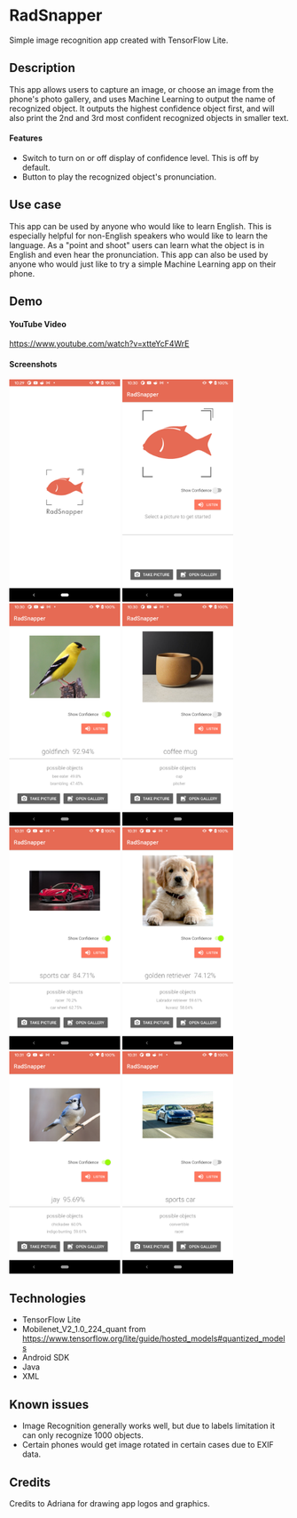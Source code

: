 # RadSnapper
Simple image recognition app created with TensorFlow Lite.

## Description
This app allows users to capture an image, or choose an image from the phone's photo gallery, and uses Machine Learning to output the name of recognized object. 
It outputs the highest confidence object first, and will also print the 2nd and 3rd most confident recognized objects in smaller text.

#### Features
- Switch to turn on or off display of confidence level. This is off by default.
- Button to play the recognized object's pronunciation.


## Use case
This app can be used by anyone who would like to learn English. 
This is especially helpful for non-English speakers who would like to learn the language.
As a "point and shoot" users can learn what the object is in English and even hear the pronunciation.
This app can also be used by anyone who would just like to try a simple Machine Learning app on their phone.


## Demo
#### YouTube Video
https://www.youtube.com/watch?v=xtteYcF4WrE

#### Screenshots
<img src="/app/src/main/assets/screenshots/Screenshot_20210417-222954.png" width="200" height="400"> <img src="/app/src/main/assets/screenshots/Screenshot_20210417-223003.png" width="200" height="400"> 
<img src="/app/src/main/assets/screenshots/Screenshot_20210417-223045.png" width="200" height="400"> 
<img src="/app/src/main/assets/screenshots/Screenshot_20210417-223052.png" width="200" height="400">
<img src="/app/src/main/assets/screenshots/Screenshot_20210417-223104.png" width="200" height="400">
<img src="/app/src/main/assets/screenshots/Screenshot_20210417-223113.png" width="200" height="400">
<img src="/app/src/main/assets/screenshots/Screenshot_20210417-223122.png" width="200" height="400">
<img src="/app/src/main/assets/screenshots/Screenshot_20210417-223133.png" width="200" height="400">


## Technologies
- TensorFlow Lite 
- Mobilenet_V2_1.0_224_quant from https://www.tensorflow.org/lite/guide/hosted_models#quantized_models
- Android SDK
- Java
- XML


## Known issues
- Image Recognition generally works well, but due to labels limitation it can only recognize 1000 objects.
- Certain phones would get image rotated in certain cases due to EXIF data.


## Credits
Credits to Adriana for drawing app logos and graphics.






